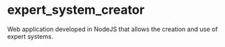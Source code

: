 # expert_system_creator
Web application developed in NodeJS that allows the creation and use of expert systems.
